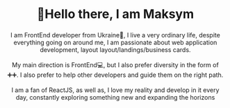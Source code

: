 <h1 align="center">👋Hello there, I am Maksym</h1>

###

<p align="center">I am FrontEnd developer from Ukraine🔰, I live a very ordinary life, despite everything going on around me, I am passionate about web application development, layout layout/landings/business cards.<br><br>My main direction is FrontEnd💻, but I also prefer diversity in the form of ➕➕. I also prefer to help other developers and guide them on the right path.<br><br>I am a fan of ReactJS, as well as, I love my reality and develop in it every day, constantly exploring something new and expanding the horizons</p>

###
